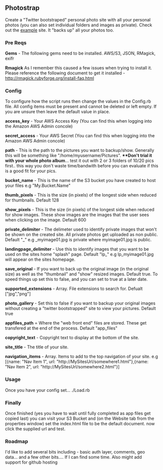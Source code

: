 <h2>Photostrap</h2>
Create a "Twitter bootstraped" personal photo site with all your personal photos (you can also set individual folders and images as private). Check out the <a href="http://testing.worrad.me.s3-website-eu-west-1.amazonaws.com/" target="_blank">example</a> site. It "backs up" all your photos too.

<h3>Pre Reqs</h3>
<b>Gems</b> - The following gems need to be installed. AWS/S3, JSON, RMagick, exifr

<b>Rmagick</b>
 As I remember this caused a few issues when trying to install it. Please reference the following document to get it installed - http://rmagick.rubyforge.org/install-faq.html

<h3>Config</h3>
 To configure how the script runs then change the values in the Config.rb file. All config items must be present and cannot be deleted or left empty. If you are unsure then leave the default value in place.

<b>access_key</b> - Your AWS Access Key (You can find this when logging into the Amazon AWS Admin concole)

<b>secret_access</b> - Your AWS Secret (You can find this when logging into the Amazon AWS Admin concole)

<b>path</b> - This is the path to the pictures you want to backup/show. Generally this will be something like  "/home/myusername/Pictures". <b>**Don't trial it with your whole photo album</b>... test it out with 2 or 3 folders of 10/20 pics first.. this way you don't waste time/bandwith before you can evaluate if this is a good fit for your pics.

<b>bucket_name</b> - This is the name of the S3 bucket you have created to host your files e.g "My.Bucket.Name"

<b>thumb_pixels</b> - This is the size (in pixels) of the longest side when reduced for thumbnails. Default 128

<b>show_pixels</b> - This is the size (in pixels) of the longest side when reduced for show images. These show images are the images that the user sees when clicking on the image. Default 600

<b>private_delimiter</b> - The delimeter used to identify private images that won't be shown on the created site. All private photos get uploaded as non public. Default "_" e.g _myimage01.jpg is private where myimage01.jpg is public.

<b>landingpage_delimiter</b> - Use this to identify images that you want to be used on the sites home "splash" page. Default "lp_" e.g lp_myimage01.jpg will appear on the sites homepage.

<b>save_original</b> - If you want to back up the original image (in the original size) as well as the "thumbnail" and "show" resized images. Default true. To speed things up set this to false, and you can set to true at a later date.

<b>supported_extensions</b> - Array. File extensions to search for. Defualt ["jpg","png"]

<b>photo_gallery</b> - Set this to false if you want to backup your original images without creating a "twitter bootstrapped" site to view your pictures. Default true

<b>appfiles_path</b> = Where the "web front end" files are stored. These get transfered at the end of the process. Default "app_files"

<b>copyright_text</b> - Copyright text to display at the bottom of the site.

<b>site_title</b> - The title of your site.

<b>navigation_items</b> - Array. Items to add to the top navigation of your site. e.g [{name: "Nav Item 1", url: "http://MySitesUrl/somewhere1.html"},{name: "Nav Item 2", url: "http://MySitesUrl/somewhere2.html"}]

<h3>Usage</h3>
Once you have your config set... ./Load.rb

<h3>Finally</h3>
Once finished (yes you have to wait until fully completed as app files get copied last) you can visit your S3 Bucket and (on the Website tab from the properties window) set the index.html file to be the default document. now click the supplied url and test.

<h3>Roadmap</h3>
I'd like to add several bits including - basic auth layer, comments, geo data... and a few other bits.... If I can find some time.
Also might add support for github hosting